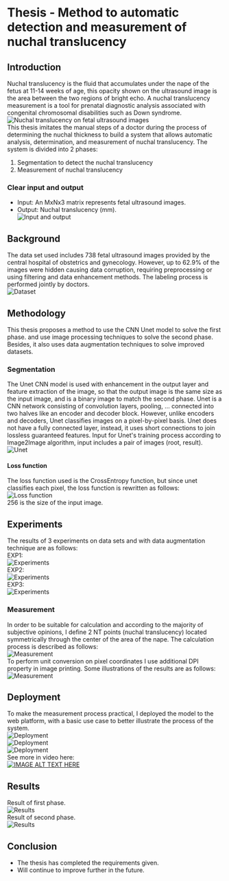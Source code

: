 # Thesis - Method to automatic detection and measurement of nuchal translucency
## Introduction
Nuchal translucency is the fluid that accumulates under the nape of the fetus at 11-14 weeks of age, this opacity shown on the ultrasound image is the area between the two regions of bright echo. A nuchal translucency measurement is a tool for prenatal diagnostic analysis associated with congenital chromosomal disabilities such as Down syndrome.\
![Nuchal translucency on fetal ultrasound images](./images/Anh-minh-hoa-do-mo-gia-gay.png)\
This thesis imitates the manual steps of a doctor during the process of determining the nuchal thickness to build a system that allows automatic analysis, determination, and measurement of nuchal translucency. The system is divided into 2 phases:
1. Segmentation to detect the nuchal translucency
2. Measurement of nuchal translucency
### Clear input and output
- Input: An MxNx3 matrix represents fetal ultrasound images.
- Output: Nuchal translucency (mm).\
![Input and output](./images/Mo-ta-he-thong-input-output.png)
## Background
The data set used includes 738 fetal ultrasound images provided by the central hospital of obstetrics and gynecology. However, up to 62.9% of the images were hidden causing data corruption, requiring preprocessing or using filtering and data enhancement methods. The labeling process is performed jointly by doctors.\
![Dataset](./images/Bo-du-lieu.png)
## Methodology
This thesis proposes a method to use the CNN Unet model to solve the first phase. and use image processing techniques to solve the second phase. Besides, it also uses data augmentation techniques to solve improved datasets.
### Segmentation
The Unet CNN model is used with enhancement in the output layer and feature extraction of the image, so that the output image is the same size as the input image, and is a binary image to match the second phase. Unet is a CNN network consisting of convolution layers, pooling, ... connected into two halves like an encoder and decoder block. However, unlike encoders and decoders, Unet classifies images on a pixel-by-pixel basis. Unet does not have a fully connected layer, instead, it uses short connections to join lossless guaranteed features. Input for Unet's training process according to Image2Image algorithm, input includes a pair of images (root, result).\
![Unet](./images/Mo-hinh-unet.png)
#### Loss function
The loss function used is the CrossEntropy function, but since unet classifies each pixel, the loss function is rewritten as follows:\
![Loss function](./images/Loss-function.png)\
256 is the size of the input image.
## Experiments
The results of 3 experiments on data sets and with data augmentation technique are as follows:\
EXP1:\
![Experiments](./images/Minh-hoa-cho-thi-nghiem-1.png)\
EXP2:\
![Experiments](./images/Minh-hoa-cho-thi-nghiem-2.png)\
EXP3:\
![Experiments](./images/Minh-hoa-cho-thi-nghiem-3.png)
### Measurement
In order to be suitable for calculation and according to the majority of subjective opinions, I define 2 NT points (nuchal translucency) located symmetrically through the center of the area of ​​the nape. The calculation process is described as follows:\
![Measurement](./images/Cac-buoc-xac-dinh-diem-nt.png)\
To perform unit conversion on pixel coordinates I use additional DPI property in image printing. Some illustrations of the results are as follows:\
![Measurement](./images/Minh-hoa-ket-qua-do.png)
## Deployment
To make the measurement process practical, I deployed the model to the web platform, with a basic use case to better illustrate the process of the system.\
![Deployment](./images/He-thong-web.png)\
![Deployment](./images/Bieu-do-tuan-tu.png)\
![Deployment](./images/Bieu-do-hoat-dong.png)\
See more in video here:\
[![IMAGE ALT TEXT HERE](./images/Thumbnail.png)](https://www.youtube.com/watch?v=fHg09hpbIPE)
## Results
Result of first phase.\
![Results](./images/Ket-qua-pha-1.png)\
Result of second phase.\
![Results](./images/Ket-qua-pha-2.png)
## Conclusion
- The thesis has completed the requirements given.
- Will continue to improve further in the future.
